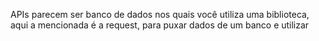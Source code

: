 APIs parecem ser banco de dados nos quais você utiliza uma biblioteca, aqui a mencionada é a request, para puxar dados de um banco e utilizar
